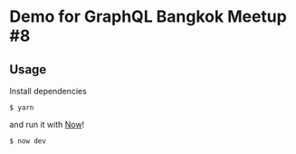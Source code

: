 Demo for GraphQL Bangkok Meetup #8
===

Usage
---

Install dependencies

```
$ yarn
```

and run it with [Now](https://zeit.co/download)!

```
$ now dev
```
